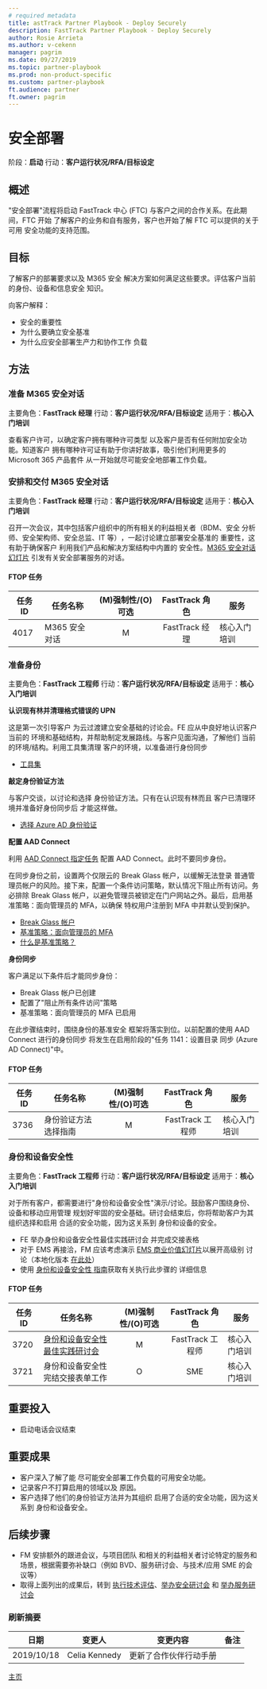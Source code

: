```yaml
---
# required metadata
title: astTrack Partner Playbook - Deploy Securely
description: FastTrack Partner Playbook - Deploy Securely
author: Rosie Arrieta
ms.author: v-cekenn
manager: pagrim
ms.date: 09/27/2019
ms.topic: partner-playbook
ms.prod: non-product-specific
ms.custom: partner-playbook
ft.audience: partner
ft.owner: pagrim
---
```


# 安全部署

阶段：**启动**
行动：**客户运行状况/RFA/目标设定**

## 概述

"安全部署"流程将启动 FastTrack 中心 (FTC) 与客户之间的合作关系。在此期间，FTC 开始 了解客户的业务和自有服务，客户也开始了解 FTC 可以提供的关于可用 安全功能的支持范围。

## 目标

了解客户的部署要求以及 M365 安全 解决方案如何满足这些要求。评估客户当前的身份、设备和信息安全 知识。

向客户解释：

  - 安全的重要性
  - 为什么要确立安全基准
  - 为什么应安全部署生产力和协作工作 负载

## 方法

### 准备 M365 安全对话

主要角色：**FastTrack 经理**
行动：**客户运行状况/RFA/目标设定**
适用于：**核心入门培训**

查看客户许可，以确定客户拥有哪种许可类型 以及客户是否有任何附加安全功能。知道客户 拥有哪种许可证有助于你讲好故事，吸引他们利用更多的 Microsoft 365 产品套件 从一开始就尽可能安全地部署工作负载。

### 安排和交付 M365 安全对话

主要角色：**FastTrack 经理**
行动：**客户运行状况/RFA/目标设定**
适用于：**核心入门培训**

召开一次会议，其中包括客户组织中的所有相关的利益相关者（BDM、安全 分析师、安全架构师、安全总监、IT 等）​，一起讨论建立部署安全基准的 重要性，这有助于确保客户 利用我们产品和解决方案结构中内置的 安全性。[M365 安全对话 幻灯片](https://aka.ms/frp-sandcconversation) 引发有关安全部署服务的对话。

#### FTOP 任务

| 任务 ID | 任务名称                  | (M)强制性/(O)可选 |  FastTrack 角色   | 服务        |
| ------- | -------------------------- | :----------------------:| :---------------:| --------------- |
| 4017    | M365 安全对话 |            M             | FastTrack 经理 | 核心入门培训 |

### 准备身份

主要角色：**FastTrack 工程师**
行动：**客户运行状况/RFA/目标设定**
适用于：**核心入门培训**

**认识现有林并清理格式错误的 UPN**

这是第一次引导客户 为云过渡建立安全基础的讨论会。FE 应从中良好地认识客户当前的 环境和基础结构，并帮助制定发展路线。与客户见面沟通，了解他们 当前的环境/结构。利用工具集清理 客户的环境，以准备进行身份同步

  - [工具集](https://docs.microsoft.com/en-us/office365/enterprise/install-and-run-idfix)

**敲定身份验证方法**

与客户交谈，以讨论和选择 身份验证方法。只有在认识现有林而且 客户已清理环境并准备好身份同步后 才能这样做。 

  - [选择 Azure AD 身份验证](https://go.microsoft.com/fwlink/?linkid=873173)

**配置 AAD Connect**

利用 [AAD Connect 指定任务](https://docs.microsoft.com/en-us/office365/enterprise/set-up-directory-synchronization) 配置 AAD Connect。此时不要同步身份。

在同步身份之前，设置两个仅限云的 Break Glass 帐户，以缓解无法登录 普通管理员帐户的风险。接下来，配置一个条件访问策略，默认情况下阻止所有访问。务必排除 Break Glass 帐户，以避免管理员被锁定在门户网站之外。最后，启用基准策略：面向管理员的 MFA，以确保 特权用户注册到 MFA 中并默认受到保护。 

  - [Break Glass 帐户](https://docs.microsoft.com/en-us/azure/active-directory/users-groups-roles/directory-emergency-access)
  - [基准策略：面向管理员的 MFA](https://docs.microsoft.com/en-us/azure/active-directory/conditional-access/baseline-protection)
  - [什么是基准策略？](https://docs.microsoft.com/en-us/azure/active-directory/conditional-access/baseline-protection)
  
**身份同步**

客户满足以下条件后才能同步身份：

  - Break Glass 帐户已创建
  - 配置了"阻止所有条件访问"策略
  - 基准策略：面向管理员的 MFA 已启用

在此步骤结束时，围绕身份的基准安全 框架将落实到位。以前配置的使用 AAD Connect 进行的身份同步 将发生在启用阶段的"任务 1141：设置目录 同步 (Azure AD Connect)"中。

#### FTOP 任务

| 任务 ID | 任务名称                                      | (M)强制性/(O)可选 |   FastTrack 角色   | 服务        |
| ------- | ---------------------------------------------- | :----------------------:| :----------------:| --------------- |
| 3736    | 身份验证方法选择指南 |            M             | FastTrack 工程师 | 核心入门培训 |

### 身份和设备安全性

主要角色：**FastTrack 工程师**
行动：**客户运行状况/RFA/目标设定**
适用于：**核心入门培训**

对于所有客户，都需要进行"身份和设备安全性"演示/讨论。鼓励客户围绕身份、设备和移动应用管理 规划好牢固的安全基础。研讨会结束后，你将帮助客户为其组织选择和启用 合适的安全功能，因为这关系到 身份和设备的安全。

  - FE 举办身份和设备安全性最佳实践研讨会 并完成交接表格
  - 对于 EMS 再接洽，FM 应该考虑演示 [EMS 商业价值幻灯片](https://aka.ms/AA54548)以展开高级别 讨论（本地化版本 [在此处](https://aka.ms/FRPDeploySecurelyGuidance)）
  - 使用 [身份和设备安全性 指南](https://aka.ms/idsapproach)获取有关执行此步骤的
    详细信息

#### FTOP 任务

| 任务 ID | 任务名称     | (M)强制性/(O)可选 |   FastTrack 角色   | 服务        |
| ------- | --------------------------------------------------------- | :----------------------:| :----------------:| --------------- |
| 3720    | [身份和设备安全性最佳实践研讨会](https://aka.ms/FRPDeploySecurelyGuidance)      |            M             | FastTrack 工程师 | 核心入门培训 |
| 3721    | 身份和设备安全性完结交接表单工作 |            O             |        SME         | 核心入门培训 |

## 重要投入

  - 启动电话会议结束

## 重要成果

  - 客户深入了解了能 尽可能安全部署工作负载的可用安全功能。
  - 记录客户不打算启用的领域以及 原因。
  - 客户选择了他们的身份验证方法并为其组织 启用了合适的安全功能，因为这关系到 身份和设备安全。

## 后续步骤

  - FM 安排额外的跟进会议，与项目团队 和相关的利益相关者讨论特定的服务和 场景，根据需要弥补缺口（例如 BVD、服务研讨会、与技术/应用 SME 的会议等）
  - 取得上面列出的成果后，转到 [执行技术评估](assess-conduct-technical-assessment-partner-sc.md)、[举办安全研讨会](assess-conduct-security-workshops-partner-sc.md) 和 [举办服务研讨会](assess-conduct-services-workshops-partner-sc.md)

### 刷新摘要

|日期|变更人|变更内容|备注|
|---------|---------------|----------------------------|-------------|
|2019/10/18| Celia Kennedy| 更新了合作伙伴行动手册| |

[主页](http://partner-docs.microsoft.com)
